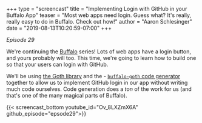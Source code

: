 +++
type = "screencast"
title = "Implementing Login with GitHub in your Buffalo App"
teaser = "Most web apps need login. Guess what? It's really, really easy to do in Buffalo. Check out how!"
author = "Aaron Schlesinger"
date = "2019-08-13T10:20:59-07:00"
+++

_Episode 29_

We're continuing the [Buffalo](https://gobuffalo.io) series! Lots of web apps have a login button, and yours probably will too. This time, we're going to learn how to build one so that your users can login with GitHub.

<!--more-->

We'll be using [the Goth library](https://github.com/markbates/goth) and the - [`buffalo-goth` code generator](https://github.com/gobuffalo/buffalo-goth) together to allow us to implement GitHub login in our app without writing much code ourselves. Code generation does a _ton_ of the work for us (and that's one of the many magical parts of Buffalo).

{{< screencast_bottom youtube_id="Ov_8LXZmX6A" github_episode="epsode29">}}
